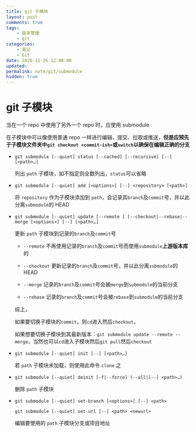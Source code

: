 ```yaml
---
title: git 子模块
layout: post
comments: true
tags:
    - 版本管理
    - git
categories:
    - 笔记
    - Git
date: 2020-11-26 12:00:00
updated:
permalink: note/git/submodule
hidden: true
---
```


# git 子模块

当在一个 repo 中使用了另外一个 repo 时，应使用 submodule

<!-- more -->

在子模块中可以像使用普通 repo 一样进行编辑、提交、拉取或推送，**但是应预先于子模块文件夹中`git checkout <commit-ish>`或`switch`以确保在编辑正确的分支**

-   `git submodule [--quiet] status [--cached] [--recursive] [--] [<path>…​]`

    列出 `path` 子模块，如不指定则全数列出，`status`可以省略

-   `git submodule [--quiet] add [<options>] [--] <repository> [<path>]`

    将 `repository` 作为子模块添加到 `path`，会记录其`branch`及`commit`号，并以此分离`submodule`的 HEAD

-   `git submodule [--quiet] update [--remote ] [--checkout|--rebase|--merge [<options>] [--] [<path>…​]`

    更新 `path` 子模块到记录的`branch`及`commit`号

    -   `--remote` 不再使用记录的`branch`及`commit`号而使用`submodule`**上游版本库**的

    -   `--checkout` 更新记录的`branch`及`commit`号，并以此分离`submodule`的 HEAD

    -   `--merge` 记录的`branch`及`commit`号会被`merge`到`submodule`的当前分支

    -   `--rebase` 记录的`branch`及`commit`号会被`rebase`到`submodule`的当前分支

    综上，

    如果要切换子模块的`commit`，则`cd`进入然后`checkout`，

    如果想要切换子模块到其最新版本：`git submodule update --remote --merge`，当然也可以`cd`进入子模块然后`git pull`然后`checkout`

-   `git submodule [--quiet] init [--] [<path>…​]`

    若 `path` 子模块未加载，则使用此命令 `clone` 之

-   `git submodule [--quiet] deinit [-f|--force] (--all|[--] <path>…​)`

    删除 `path` 子模块

-   `git submodule [--quiet] set-branch [<options>] [--] <path>`

    `git submodule [--quiet] set-url [--] <path> <newurl>`

    编辑要使用的 `path` 子模块分支或项目地址
